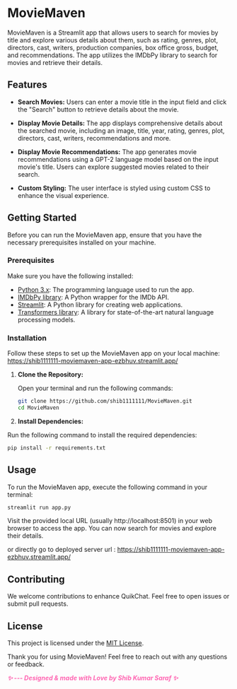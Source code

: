 # MovieMaven

MovieMaven is a Streamlit app that allows users to search for movies by title and explore various details about them, such as rating, genres, plot, directors, cast, writers, production companies, box office gross, budget, and recommendations. The app utilizes the IMDbPy library to search for movies and retrieve their details.

## Features

- **Search Movies:** Users can enter a movie title in the input field and click the "Search" button to retrieve details about the movie.
- **Display Movie Details:** The app displays comprehensive details about the searched movie, including an image, title, year, rating, genres, plot, directors, cast, writers, recommendations and more.
  
- **Display Movie Recommendations:** The app generates movie recommendations using a GPT-2 language model based on the input movie's title. Users can explore suggested movies related to their search.
  
- **Custom Styling:** The user interface is styled using custom CSS to enhance the visual experience.

## Getting Started

Before you can run the MovieMaven app, ensure that you have the necessary prerequisites installed on your machine.

### Prerequisites

Make sure you have the following installed:

- [Python 3.x](https://www.python.org/downloads/): The programming language used to run the app.
- [IMDbPy library](https://imdbpy.github.io/): A Python wrapper for the IMDb API.
- [Streamlit](https://streamlit.io/): A Python library for creating web applications.
- [Transformers library](https://huggingface.co/transformers/): A library for state-of-the-art natural language processing models.

### Installation

Follow these steps to set up the MovieMaven app on your local machine: https://shib1111111-moviemaven-app-ezbhuv.streamlit.app/

1. **Clone the Repository:**

   Open your terminal and run the following commands:

   ```bash
   git clone https://github.com/shib1111111/MovieMaven.git
   cd MovieMaven

   ```

2. **Install Dependencies:**

Run the following command to install the required dependencies:

```bash
pip install -r requirements.txt
  ```

## Usage
To run the MovieMaven app, execute the following command in your terminal:
```bash
streamlit run app.py  
```
Visit the provided local URL (usually http://localhost:8501) in your web browser to access the app. You can now search for movies and explore their details.

or directly go to deployed server url : https://shib1111111-moviemaven-app-ezbhuv.streamlit.app/


## Contributing

We welcome contributions to enhance QuikChat. Feel free to open issues or submit pull requests.

## License

This project is licensed under the [MIT License](LICENSE).

Thank you for using MovieMaven! Feel free to reach out with any questions or feedback.

<em style="color: #ff66b2; font-weight: bold;">✨ --- Designed & made with Love by Shib Kumar Saraf ✨</em>

